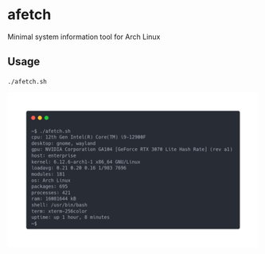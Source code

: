 # afetch
Minimal system information tool for Arch Linux

## Usage
`./afetch.sh`

![afetch](https://github.com/carnmo/afetch/blob/main/afetch.png)
